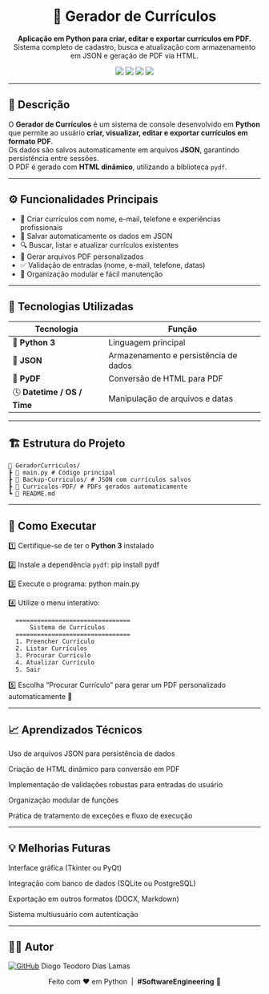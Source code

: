 <h1 align="center">🧾 Gerador de Currículos</h1>

<p align="center">
  <b>Aplicação em Python para criar, editar e exportar currículos em PDF.</b><br>
  Sistema completo de cadastro, busca e atualização com armazenamento em JSON e geração de PDF via HTML.
</p>

<p align="center">
  <img src="https://img.shields.io/badge/Python-3776AB?style=for-the-badge&logo=python&logoColor=white"/>
  <img src="https://img.shields.io/badge/JSON-000000?style=for-the-badge&logo=json&logoColor=white"/>
  <img src="https://img.shields.io/badge/PyDF-FFD43B?style=for-the-badge&logo=adobeacrobatreader&logoColor=black"/>
  <img src="https://img.shields.io/badge/CLI%20Application-2E3440?style=for-the-badge&logo=gnu-bash&logoColor=white"/>
</p>

---

## 📘 Descrição

O **Gerador de Currículos** é um sistema de console desenvolvido em **Python** que permite ao usuário **criar, visualizar, editar e exportar currículos em formato PDF**.  
Os dados são salvos automaticamente em arquivos **JSON**, garantindo persistência entre sessões.  
O PDF é gerado com **HTML dinâmico**, utilizando a biblioteca `pydf`.

---

## ⚙️ Funcionalidades Principais

- 🧾 Criar currículos com nome, e-mail, telefone e experiências profissionais  
- 💾 Salvar automaticamente os dados em JSON  
- 🔍 Buscar, listar e atualizar currículos existentes  
- 📄 Gerar arquivos PDF personalizados  
- ✅ Validação de entradas (nome, e-mail, telefone, datas)  
- 🧠 Organização modular e fácil manutenção  

---

## 🧰 Tecnologias Utilizadas

| Tecnologia | Função |
|-------------|--------|
| 🐍 **Python 3** | Linguagem principal |
| 🧩 **JSON** | Armazenamento e persistência de dados |
| 📄 **PyDF** | Conversão de HTML para PDF |
| 🕓 **Datetime / OS / Time** | Manipulação de arquivos e datas |

---

## 🏗️ Estrutura do Projeto

    📁 GeradorCurriculos/
    ┣ 📜 main.py # Código principal
    ┣ 📂 Backup-Curriculos/ # JSON com currículos salvos
    ┣ 📂 Curriculos-PDF/ # PDFs gerados automaticamente
    ┗ 📜 README.md


---

## 🚀 Como Executar

1️⃣ Certifique-se de ter o **Python 3** instalado  

2️⃣ Instale a dependência `pydf`:
pip install pydf

3️⃣ Execute o programa:
python main.py

4️⃣ Utilize o menu interativo:

 <p align="center">
   
      ================================
          Sistema de Currículos
      ================================
      1. Preencher Currículo
      2. Listar Currículos
      3. Procurar Currículo
      4. Atualizar Currículo
      5. Sair 
      
 </p>
   
5️⃣ Escolha “Procurar Currículo” para gerar um PDF personalizado automaticamente 🧾

---

## 📈 Aprendizados Técnicos
Uso de arquivos JSON para persistência de dados

Criação de HTML dinâmico para conversão em PDF

Implementação de validações robustas para entradas do usuário

Organização modular de funções

Prática de tratamento de exceções e fluxo de execução

---

## 💡 Melhorias Futuras
Interface gráfica (Tkinter ou PyQt)

Integração com banco de dados (SQLite ou PostgreSQL)

Exportação em outros formatos (DOCX, Markdown)

Sistema multiusuário com autenticação

---

## 👨‍💻 Autor

[![GitHub](https://img.shields.io/badge/GitHub-181717?style=for-the-badge&logo=github&logoColor=white)](https://github.com/TheTekig) Diogo Teodoro Dias Lamas

<p align="center"> Feito com ❤️ em Python &nbsp;|&nbsp; <b>#SoftwareEngineering</b> 🧠 </p> 

